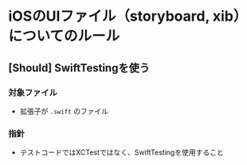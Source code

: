 # iOSのUIファイル（storyboard, xib）についてのルール

## [Should] SwiftTestingを使う

### 対象ファイル
* 拡張子が `.swift` のファイル

### 指針
* テストコードではXCTestではなく、SwiftTestingを使用すること


